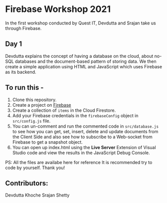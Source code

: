 # Firebase Workshop 2021
In the first workshop conducted by Quest IT, Devdutta and Srajan take us through Firebase.

## Day 1

Devdutta explains the concept of having a database on the cloud, about no-SQL databases and the document-based pattern of storing data. We then create a simple application using HTML and JavaScript which uses Firebase as its backend.

## To run this - 

1. Clone this repository.
2. Create a project on [Firebase](https://firebase.google.com/)
3. Create a collection of ```items``` in the Cloud Firestore.
4. Add your Firebase credentials in the ```firebaseConfig``` object in ```src/config.js``` file.
5. You can un-comment and run the commented code in ```src/database.js``` to see how you can get, set, insert, delete and update documents from the Client Side and also see how to subscribe to a Web-socket from Firebase to get a snapshot object. 
6. You can open up index.html using the **Live Server** Extension of Visual Studio code and view the results in the JavaScript Debug Console.

PS: All the files are availabe here for reference
It is recommended try to code by yourself.
Thank you!


## Contributors:
Devdutta Khoche
Srajan Shetty

